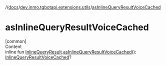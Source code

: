 //[docs](../../index.md)/[dev.inmo.tgbotapi.extensions.utils](index.md)/[asInlineQueryResultVoiceCached](as-inline-query-result-voice-cached.md)



# asInlineQueryResultVoiceCached  
[common]  
Content  
inline fun [InlineQueryResult](../dev.inmo.tgbotapi.types.InlineQueries.InlineQueryResult.abstracts/-inline-query-result/index.md).[asInlineQueryResultVoiceCached](as-inline-query-result-voice-cached.md)(): [InlineQueryResultVoiceCached](../dev.inmo.tgbotapi.types.InlineQueries.InlineQueryResult.abstracts.results.voice/-inline-query-result-voice-cached/index.md)?  



